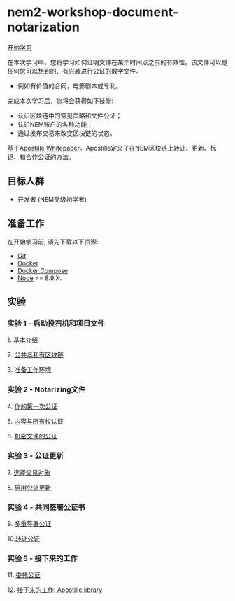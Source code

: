 ﻿# nem2-workshop-document-notarization

[开始学习](https://nemtechchina.github.io/)

在本次学习中，您将学习如何证明文件在某个时间点之前的有效性。该文件可以是任何您可以想到的、有兴趣进行公证的数字文件。
- 例如有价值的合同，电影剧本或专利。

完成本次学习后，您将会获得如下技能:

- 认识区块链中的常见策略和文件公证；
- 认识NEM账户的各种功能；
- 通过发布交易来改变区块链的状态。

基于[Apostille Whitepaper](https://nem.io/wp-content/themes/nem/files/ApostilleWhitePaper.pdf)。Apostille定义了在NEM区块链上转让、更新、标记、和合作公证的方法。

## 目标人群

* 开发者 (NEM高级初学者)

## 准备工作

在开始学习前, 请先下载以下资源:

* [Git](https://git-scm.com/book/en/v2/Getting-Started-Installing-Git)
* [Docker](https://docs.docker.com/install/)
* [Docker Compose](https://docs.docker.com/compose/install/)
* [Node](https://nodejs.org/en/download/) >= 8.9.X.

## 实验

### 实验 1 - 启动投石机和项目文件

1\. [基本介绍](https://nemtechchina.github.io/lessons/introduction/)

2\. [公共与私有区块链](https://nemtechchina.github.io/lessons/public-and-private-blockchain/)

3\. [准备工作环境](https://nemtechchina.github.io/lessons/prepare-your-workstation/)


### 实验 2 - Notarizing文件

4\. [你的第一次公证](https://nemtechchina.github.io/lessons/first-notarization/)

5\. [内容与所有权认证](https://nemtechchina.github.io/lessons/content-and-ownership-verification/)

6\. [机密文件的公证](https://nemtechchina.github.io/lessons/confidential-notarization/)

### 实验 3 - 公证更新

7\. [选择交易对象](https://nemtechchina.github.io/lessons/recipient/)

8\. [启用公证更新](https://nemtechchina.github.io/lessons/notarization-updates/)

### 实验 4 - 共同签署公证书

9\. [多重签署公证](https://nemtechchina.github.io/lessons/co-signed-notarization/)

10\.[转让公证](https://nemtechchina.github.io/lessons/transfer-notarization/)


### 实验 5 - 接下来的工作

11\. [委托公证](https://nemtechchina.github.io/lessons/delegated-notarization/)

12\. [接下来的工作: Apostille library](https://nemtechchina.github.io/lessons/future-work/)
